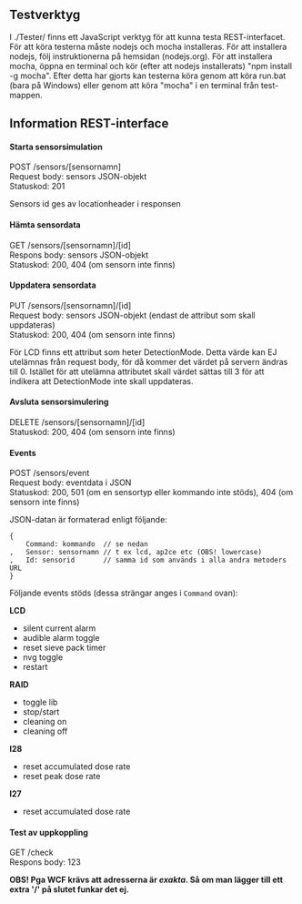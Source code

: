 Testverktyg
--------------------------------
I ./Tester/ finns ett JavaScript verktyg för att kunna testa REST-interfacet. För att köra testerna måste nodejs och mocha installeras. För att installera nodejs, följ instruktionerna på hemsidan (nodejs.org). För att installera mocha, öppna en terminal och kör (efter att nodejs installerats) "npm install -g mocha". Efter detta har gjorts kan testerna köra genom att köra run.bat (bara på Windows) eller genom att köra "mocha" i en terminal från test-mappen.

Information REST-interface
--------------------------------
#### Starta sensorsimulation
POST /sensors/[sensornamn]  
Request body: sensors JSON-objekt  
Statuskod: 201  
  
Sensors id ges av locationheader i responsen  

#### Hämta sensordata
GET /sensors/[sensornamn]/[id]  
Respons body: sensors JSON-objekt  
Statuskod: 200, 404 (om sensorn inte finns)  

#### Uppdatera sensordata
PUT /sensors/[sensornamn]/[id]  
Request body: sensors JSON-objekt (endast de attribut som skall uppdateras)  
Statuskod: 200, 404 (om sensorn inte finns)  
  
För LCD finns ett attribut som heter DetectionMode. Detta värde kan EJ utelämnas från request body, för då kommer det värdet på servern ändras till 0. Istället för att utelämna attributet skall värdet sättas till 3 för att indikera att DetectionMode inte skall uppdateras.

#### Avsluta sensorsimulering
DELETE /sensors/[sensornamn]/[id]  
Statuskod: 200, 404 (om sensorn inte finns)  

#### Events
POST /sensors/event  
Request body: eventdata i JSON  
Statuskod: 200, 501 (om en sensortyp eller kommando inte stöds), 404 (om sensorn inte finns)  

JSON-datan är formaterad enligt följande:
	
	{
		Command: kommando  // se nedan
	,	Sensor: sensornamn // t ex lcd, ap2ce etc (OBS! lowercase)
	,	Id: sensorid       // samma id som används i alla andra metoders URL
	}
  
Följande events stöds (dessa strängar anges i `Command` ovan):  

**LCD**  

- silent current alarm
- audible alarm toggle
- reset sieve pack timer
- nvg toggle
- restart

**RAID**  

- toggle lib
- stop/start
- cleaning on
- cleaning off

**I28**

- reset accumulated dose rate
- reset peak dose rate

**I27**

- reset accumulated dose rate

#### Test av uppkoppling
GET /check  
Respons body: 123

**OBS! Pga WCF krävs att adresserna är *exakta*. Så om man lägger till ett extra '/' på slutet funkar det ej.**